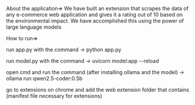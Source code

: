 About the application=>
We have built an extension that scrapes the data of any e-commerce web application and gives it a rating out of 10 based on the environmental impact. We have accomplished this using the power of large language models

How to run=>

run app.py with the command -> python app.py

run model.py with the command -> uvicorn model:app --reload

open cmd and run the command (after installing ollama and the model) -> ollama run qwen2.5-coder:0.5b

go to extensions on chrome and add the web extension folder that contains (manifest file necessary for extensions)
